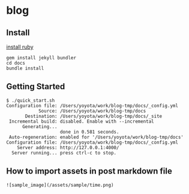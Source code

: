# blog

## Install
[install ruby](https://www.ruby-lang.org/en/documentation/installation/)
```
gem install jekyll bundler
cd docs
bundle install
```


## Getting Started
```
$ ./quick_start.sh        
Configuration file: /Users/yoyota/work/blog-tmp/docs/_config.yml
            Source: /Users/yoyota/work/blog-tmp/docs
       Destination: /Users/yoyota/work/blog-tmp/docs/_site
 Incremental build: disabled. Enable with --incremental
      Generating... 
                    done in 0.581 seconds.
 Auto-regeneration: enabled for '/Users/yoyota/work/blog-tmp/docs'
Configuration file: /Users/yoyota/work/blog-tmp/docs/_config.yml
    Server address: http://127.0.0.1:4000/
  Server running... press ctrl-c to stop.
```


## How to import assets in post markdown file
```
![sample_image](/assets/sample/time.png)
```